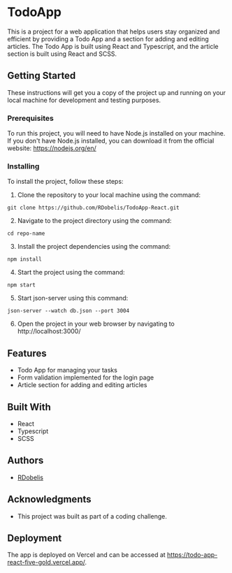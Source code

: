 # TodoApp

This is a project for a web application that helps users stay organized and efficient by providing a Todo App and a section for adding and editing articles. The Todo App is built using React and Typescript, and the article section is built using React and SCSS.

## Getting Started

These instructions will get you a copy of the project up and running on your local machine for development and testing purposes. 

### Prerequisites

To run this project, you will need to have Node.js installed on your machine. If you don't have Node.js installed, you can download it from the official website: https://nodejs.org/en/

### Installing

To install the project, follow these steps:

1. Clone the repository to your local machine using the command: 
```
git clone https://github.com/RDobelis/TodoApp-React.git
```
2. Navigate to the project directory using the command: 
```
cd repo-name
```
3. Install the project dependencies using the command: 
```
npm install
```
4. Start the project using the command: 
```
npm start
```
5. Start json-server using this command:
```
json-server --watch db.json --port 3004
```
6. Open the project in your web browser by navigating to http://localhost:3000/

## Features

- Todo App for managing your tasks
- Form validation implemented for the login page
- Article section for adding and editing articles

## Built With

- React
- Typescript
- SCSS

## Authors

- [RDobelis](https://github.com/RDobelis)

## Acknowledgments

- This project was built as part of a coding challenge.

## Deployment

The app is deployed on Vercel and can be accessed at https://todo-app-react-five-gold.vercel.app/.
